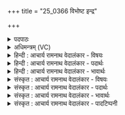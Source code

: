 +++
title = "25_0366 विभोष्ट इन्द्र"

+++
<details><summary>पदपाठः</summary>

वि꣣भोः꣢। वि꣣। भोः꣢। ते꣣। इन्द्र। रा꣡ध꣢꣯सः। वि꣣भ्वी꣢। वि। भ्वी꣢। रा꣣तिः꣢। श꣣तक्रतो। शत। क्रतो। अ꣡थ꣢꣯। नः꣣। विश्वचर्षणे। विश्व। चर्षणे। द्युम्न꣢म्। सु꣣दत्र। सु। दत्र। मँहय। ३६६।
</details>

<details><summary>अधिमन्त्रम् (VC)</summary>

- इन्द्रः
- अत्रिर्भौमः
- अनुष्टुप्
- गान्धारः
- ऐन्द्रं काण्डम्
</details>

<details><summary>हिन्दी : आचार्य रामनाथ वेदालंकार - विषयः</summary>

अगले मन्त्र में इन्द्र से याचना की गयी है।
</details>

<details><summary>हिन्दी : आचार्य रामनाथ वेदालंकार - पदार्थः</summary>

पदार्थान्वय -  हे (शतक्रतो) बहुत ज्ञानी तथा बहुत-से कर्मों को करनेवाले (इन्द्र) विश्वम्भर परमात्मन् ! (विभोः ते) व्यापक आपके (राधसः) शम, दम, न्याय, सत्य, अहिंसा आदि आध्यात्मिक और चाँदी, सोना, हीरा, मोती, मणि, माणिक्य, विद्या, आरोग्य, यश, चक्रवर्ती राज्य आदि भौतिक धन की (रातिः) देन (विभ्वी) बड़ी व्यापक है। (अथ) इस कारण, हे (विश्वचर्षणे) विश्वद्रष्टा ! हे (सुदत्र) शुभ दानी जगदीश्वर ! आप (नः) हमारे लिए (द्युम्नम्) आत्मिक तेज, भौतिक धन और उससे उत्पन्न होनेवाले यश को (मंहय) प्रदान कीजिए ॥ इस मन्त्र की राजा तथा आचार्य के पक्ष में भी अर्थयोजना करनी चाहिए। व्यापक धनवाले राजा का धनदान व्यापक होता है, और व्यापक विद्यावाले आचार्य का विद्यादान व्यापक होता है। राजा गुप्तचर रूपी आँखों से सकलद्रष्टा होता है, और आचार्य अपने ज्ञान के बल से सकलद्रष्टा होता है ॥७॥ इस मन्त्र में ‘विभु परमात्मा की देन भी विभु है’ इसमें समालङ्कार व्यङ्ग्य है, क्योंकि समालङ्कार वहाँ होता है, जहाँ अनुरूप वस्तुओं के मिलन की प्रशंसा होती है ॥७॥
</details>

<details><summary>हिन्दी : आचार्य रामनाथ वेदालंकार - भावार्थः</summary>

भावार्थ -  जो जगदीश्वर, राजा और आचार्य धन, विद्या, तेज, यश आदि की प्रचुर वर्षा करते हैं, वे हमारे लिए भी इनकी धारा को प्रवाहित करें ॥७॥
</details>

<details><summary>संस्कृत : आचार्य रामनाथ वेदालंकार - विषयः</summary>

अथेन्द्रः प्रार्थ्यते।
</details>

<details><summary>संस्कृत : आचार्य रामनाथ वेदालंकार - पदार्थः</summary>

पदार्थान्वय -  हे (शतक्रतो) बहुप्रज्ञ, बहुकर्मन् (इन्द्र) विश्वम्भर परमात्मन् ! (विभोः) व्यापकस्य (ते) तव (राधसः) शमदमन्यायसत्याहिंसादेः आध्यात्मिकस्य, भौतिकस्य रजतस्वर्णहीरकमुक्तामणिमाणिक्यविद्यारोग्ययशश्चक्रवर्ति-राज्यादेश्च (रातिः) दत्तिः (विभ्वी) व्यापिनी वर्तते। (अथ) अतः कारणात् हे (विश्वचर्षणे) विश्वद्रष्टः ! विश्वचर्षणिरिति पश्यतिकर्मसु पठितम्। निघं० ३।११। हे (सुदत्र) शोभनदान जगदीश्वर ! त्वम् (नः) अस्मभ्यम् (द्युम्नम्) आध्यात्मिकं तेजो भौतिकं धनं, तज्जन्यं यशश्च। द्युम्नमिति धननाम। निघं० २।१०। द्युम्नं द्योततेः यशो वाऽन्नं वा। निरु० ५।५। (मंहय) प्रयच्छ। मंहते दानकर्मा। निघं० ३।२०। तत्रैव मंहयतिरपि पठितव्यः ॥ मन्त्रोऽयं नृपतिपक्षे आचार्यपक्षे चापि योजनीयः। विभुधनस्य नृपस्य धनदानं विभु, विभुविद्यस्याचार्यस्य च विद्यादानं विभु भवति। नृपश्चारचक्षुभिर्विश्वद्रष्टा, आचार्यश्च ज्ञानबलेन विश्वद्रष्टा ॥७॥२ अत्र ‘विभोः राधसः रातिरपि विभ्वी’ इति समालङ्कारो ध्वन्यते, ‘समं स्यादानुरूप्येण श्लाघा योग्यस्य वस्तुनः’ (सा० द० १०।७१) इति तल्लक्षणात् ॥७॥
</details>

<details><summary>संस्कृत : आचार्य रामनाथ वेदालंकार - भावार्थः</summary>

भावार्थ -  यो जगदीश्वरो नृपतिराचार्यश्च धनविद्यातेजःकीर्त्यादेः प्रचुरां वृष्टिं करोति सोऽस्मभ्यमपि तद्धारां प्रवाहयेत् ॥७॥
</details>

<details><summary>संस्कृत : आचार्य रामनाथ वेदालंकार - पादटिप्पनी</summary>

टिप्पनी -   १. ऋ० ५।३८।१ ‘विभोष्ट’, ‘अथा’, ‘द्युम्नं’, ‘सुदत्र’, इत्यत्र क्रमेण ‘उरोष्ट’, ‘अधा’, ‘द्युम्ना’, ‘सुक्षत्र’ इति पाठः। २. ऋग्भाष्ये दयानन्दर्षिर्मन्त्रमेतं राजप्रजाविषये व्याख्यातवान्।
</details>